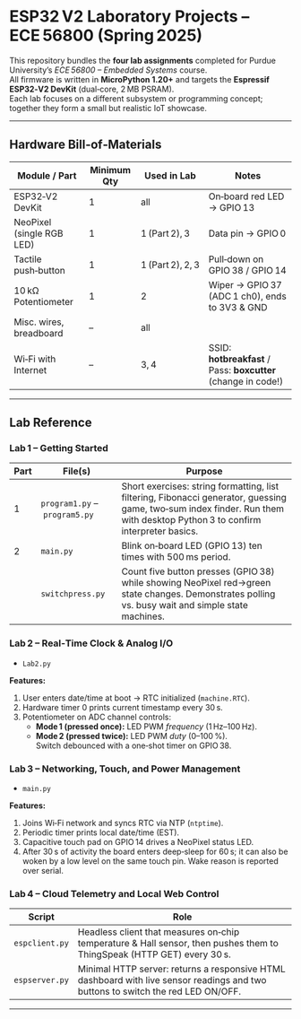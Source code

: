 # ESP32 V2 Laboratory Projects – ECE 56800 (Spring 2025)

This repository bundles the **four lab assignments** completed for Purdue University’s *ECE 56800 – Embedded Systems* course.  
All firmware is written in **MicroPython 1.20+** and targets the **Espressif ESP32‑V2 DevKit** (dual‑core, 2 MB PSRAM).  
Each lab focuses on a different subsystem or programming concept; together they form a small but realistic IoT showcase.

---

## Hardware Bill‑of‑Materials

| Module / Part             | Minimum Qty | Used in Lab      | Notes                                                          |
| ------------------------- | ----------- | ---------------- | -------------------------------------------------------------- |
| ESP32‑V2 DevKit           | 1           | all              | On‑board red LED → GPIO 13                                     |
| NeoPixel (single RGB LED) | 1           | 1 (Part 2), 3    | Data pin → GPIO 0                                              |
| Tactile push‑button       | 1           | 1 (Part 2), 2, 3 | Pull‑down on GPIO 38 / GPIO 14                                 |
| 10 kΩ Potentiometer       | 1           | 2                | Wiper → GPIO 37 (ADC 1 ch0), ends to 3V3 & GND                 |
| Misc. wires, breadboard   | –           | all              |                                                                |
| Wi‑Fi with Internet       | –           | 3, 4             | SSID: **hotbreakfast** / Pass: **boxcutter** (change in code!) |

---

## Lab Reference

### **Lab 1 – Getting Started**

| Part | File(s)                       | Purpose                                                                                                                                                                     |
| ---- | ----------------------------- | --------------------------------------------------------------------------------------------------------------------------------------------------------------------------- |
| 1    | `program1.py` – `program5.py` | Short exercises: string formatting, list filtering, Fibonacci generator, guessing game, two‑sum index finder. Run them with desktop Python 3 to confirm interpreter basics. |
| 2    | `main.py`                     | Blink on‑board LED (GPIO 13) ten times with 500 ms period.                                                                                                                  |
|      | `switchpress.py`              | Count five button presses (GPIO 38) while showing NeoPixel red→green state changes. Demonstrates polling vs. busy wait and simple state machines.                           |

### **Lab 2 – Real‑Time Clock & Analog I/O**

- `Lab2.py`

**Features:**

1. User enters date/time at boot → RTC initialized (`machine.RTC`).
2. Hardware timer 0 prints current timestamp every 30 s.
3. Potentiometer on ADC channel controls:
   - **Mode 1 (pressed once):** LED PWM *frequency* (1 Hz–100 Hz).
   - **Mode 2 (pressed twice):** LED PWM *duty* (0–100 %).  
     Switch debounced with a one‑shot timer on GPIO 38.

### **Lab 3 – Networking, Touch, and Power Management**

- `main.py`

**Features:**

1. Joins Wi‑Fi network and syncs RTC via NTP (`ntptime`).
2. Periodic timer prints local date/time (EST).
3. Capacitive touch pad on GPIO 14 drives a NeoPixel status LED.
4. After 30 s of activity the board enters deep‑sleep for 60 s; it can also be woken by a low level on the same touch pin. Wake reason is reported over serial.

### **Lab 4 – Cloud Telemetry and Local Web Control**

| Script         | Role                                                                                                                             |
| -------------- | -------------------------------------------------------------------------------------------------------------------------------- |
| `espclient.py` | Headless client that measures on‑chip temperature & Hall sensor, then pushes them to ThingSpeak (HTTP GET) every 30 s.           |
| `espserver.py` | Minimal HTTP server: returns a responsive HTML dashboard with live sensor readings and two buttons to switch the red LED ON/OFF. |

---
